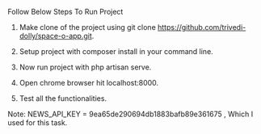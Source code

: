 Follow Below Steps To Run Project

1. Make clone of the project using git clone https://github.com/trivedi-dolly/space-o-app.git.

2. Setup project with composer install in your command line.

3. Now run project with php artisan serve.

4. Open chrome browser hit localhost:8000.

5. Test all the functionalities.

Note: NEWS_API_KEY = 9ea65de290694db1883bafb89e361675 , Which I used for this task.
